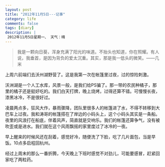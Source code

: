 ```yaml
---
layout: post
title: "2012年11月5日---记事"
category: life
comments: false
tags: [diary]
description: |
 2012年11月5日星期一、 天气：晴
---
```


> ​我是一颗向日葵，浑身充满了阳光的味道。不抬头也知道，你在照耀。有人说，我垂首，是因为背负的爱太沉重。其实，那是我一低头的微笑。——几米

上周六前端们去沃州湖野营了。这是我第一次在帐篷里过夜，过的惊险刺激。

沃洲湖是一个人工水库，风景一般，是我们给PS骗了。那一带的农民种橘子，那里的橘子还是挺好吃的。我们白天打牌，晚上烧烤，过得还算不错。可慢慢长夜，漆黑冰冷，不是很好过。

凌晨两点多，狂风大作，暴雨骤降，团队里很多人的帐篷进了水，不得不转移到大巴车上过夜。我和涛哥的帐篷搭在了岸边的小码头上，这个小码头其实是一条船。夜里的风浪打在船底，伴着风声，简直就是交响乐。我们的帐篷还算争气，没有被吹歪或是进水。我们就在这个风雨飘摇的家里度过了冰冷的一夜。

早上醒来的时候风还在刮着，感觉好冷，随便洗了下脸，吃了几片面包，当是早饭。10点多启程回杭州。

经过上周末的那么一番折腾，今天晚上下班时感觉不对劲儿，可能要感冒，赶紧回家吃了两粒药。